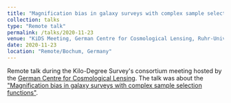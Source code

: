 ```yaml
---
title: "Magnification bias in galaxy surveys with complex sample selection functions"
collection: talks
type: "Remote talk"
permalink: /talks/2020-11-23
venue: "KiDS Meeting, German Centre for Cosmological Lensing, Ruhr-Universität Bochum"
date: 2020-11-23
location: "Remote/Bochum, Germany"
---
```


Remote talk during the Kilo-Degree Survey's consortium meeting hosted by the [German Centre for Cosmological Lensing](https://gccl-rub.github.io/index). The talk was about the ["Magnification bias in galaxy surveys with complex sample selection functions"](https://arxiv.org/abs/2101.05261).